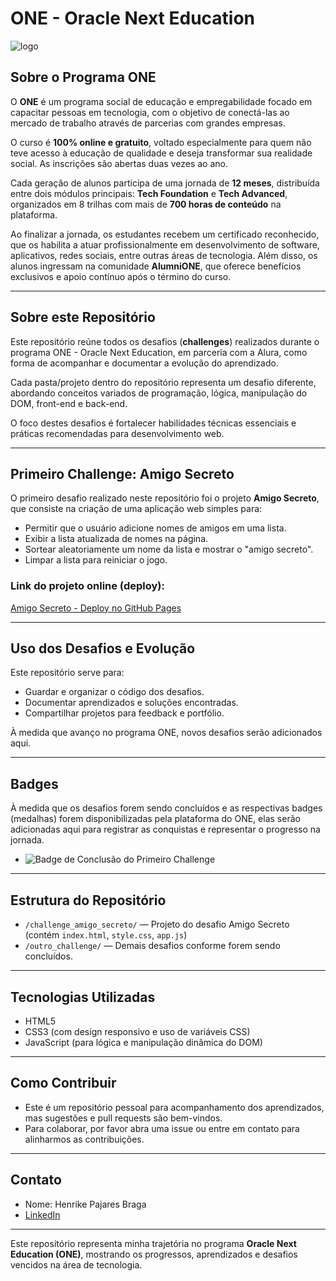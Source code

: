 # ONE - Oracle Next Education

![logo](https://www.oracle.com/a/ocom/img/rh03-one-br-logo.png)

## Sobre o Programa ONE

O **ONE** é um programa social de educação e empregabilidade focado em capacitar pessoas em tecnologia, com o objetivo de conectá-las ao mercado de trabalho através de parcerias com grandes empresas.

O curso é **100% online e gratuito**, voltado especialmente para quem não teve acesso à educação de qualidade e deseja transformar sua realidade social. As inscrições são abertas duas vezes ao ano.

Cada geração de alunos participa de uma jornada de **12 meses**, distribuída entre dois módulos principais: **Tech Foundation** e **Tech Advanced**, organizados em 8 trilhas com mais de **700 horas de conteúdo** na plataforma.

Ao finalizar a jornada, os estudantes recebem um certificado reconhecido, que os habilita a atuar profissionalmente em desenvolvimento de software, aplicativos, redes sociais, entre outras áreas de tecnologia. Além disso, os alunos ingressam na comunidade **AlumniONE**, que oferece benefícios exclusivos e apoio contínuo após o término do curso.

---

## Sobre este Repositório

Este repositório reúne todos os desafios (**challenges**) realizados durante o programa ONE - Oracle Next Education, em parceria com a Alura, como forma de acompanhar e documentar a evolução do aprendizado.

Cada pasta/projeto dentro do repositório representa um desafio diferente, abordando conceitos variados de programação, lógica, manipulação do DOM, front-end e back-end.

O foco destes desafios é fortalecer habilidades técnicas essenciais e práticas recomendadas para desenvolvimento web.

---

## Primeiro Challenge: Amigo Secreto

O primeiro desafio realizado neste repositório foi o projeto **Amigo Secreto**, que consiste na criação de uma aplicação web simples para:

- Permitir que o usuário adicione nomes de amigos em uma lista.
- Exibir a lista atualizada de nomes na página.
- Sortear aleatoriamente um nome da lista e mostrar o "amigo secreto".
- Limpar a lista para reiniciar o jogo.

### Link do projeto online (deploy):

[Amigo Secreto - Deploy no GitHub Pages](https://henrike-pb.github.io/Oracle-Next-Education/challenge_amigo_secreto/)

---

## Uso dos Desafios e Evolução

Este repositório serve para:

- Guardar e organizar o código dos desafios.
- Documentar aprendizados e soluções encontradas.
- Compartilhar projetos para feedback e portfólio.

À medida que avanço no programa ONE, novos desafios serão adicionados aqui.

---

## Badges

À medida que os desafios forem sendo concluídos e as respectivas badges (medalhas) forem disponibilizadas pela plataforma do ONE, elas serão adicionadas aqui para registrar as conquistas e representar o progresso na jornada.

- ![Badge de Conclusão do Primeiro Challenge](link-exemplo-da-badge1.png)

---

## Estrutura do Repositório

- `/challenge_amigo_secreto/` — Projeto do desafio Amigo Secreto (contém `index.html`, `style.css`, `app.js`)
- `/outro_challenge/` — Demais desafios conforme forem sendo concluídos.

---

## Tecnologias Utilizadas

- HTML5
- CSS3 (com design responsivo e uso de variáveis CSS)
- JavaScript (para lógica e manipulação dinâmica do DOM)

---

## Como Contribuir

- Este é um repositório pessoal para acompanhamento dos aprendizados, mas sugestões e pull requests são bem-vindos.
- Para colaborar, por favor abra uma issue ou entre em contato para alinharmos as contribuições.

---

## Contato

- Nome: Henrike Pajares Braga
- [LinkedIn](https://www.linkedin.com/in/henrikebraga/)

---

Este repositório representa minha trajetória no programa **Oracle Next Education (ONE)**, mostrando os progressos, aprendizados e desafios vencidos na área de tecnologia.
